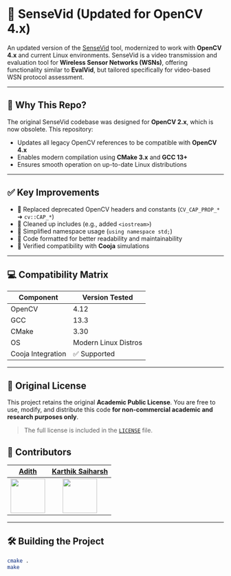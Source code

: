 # 🎥 SenseVid (Updated for OpenCV 4.x)

An updated version of the [SenseVid](http://w3.cran.univ-lorraine.fr/perso/moufida.maimour/SenseVid/sensevid.html) tool, modernized to work with **OpenCV 4.x** and current Linux environments. SenseVid is a video transmission and evaluation tool for **Wireless Sensor Networks (WSNs)**, offering functionality similar to **EvalVid**, but tailored specifically for video-based WSN protocol assessment.

---

## 📌 Why This Repo?

The original SenseVid codebase was designed for **OpenCV 2.x**, which is now obsolete. This repository:

- Updates all legacy OpenCV references to be compatible with **OpenCV 4.x**
- Enables modern compilation using **CMake 3.x** and **GCC 13+**
- Ensures smooth operation on up-to-date Linux distributions

---

## ✅ Key Improvements

- 🔄 Replaced deprecated OpenCV headers and constants (`CV_CAP_PROP_*` ➜ `cv::CAP_*`)
- 🧠 Cleaned up includes (e.g., added `<iostream>`)
- 🎯 Simplified namespace usage (`using namespace std;`)
- 🧹 Code formatted for better readability and maintainability
- 🧪 Verified compatibility with **Cooja** simulations

---

## 💻 Compatibility Matrix

| Component         | Version Tested       |
| ----------------- | -------------------- |
| OpenCV            | 4.12                 |
| GCC               | 13.3                 |
| CMake             | 3.30                 |
| OS                | Modern Linux Distros |
| Cooja Integration | ✅ Supported         |

---

## 📁 Original License

This project retains the original **Academic Public License**. You are free to use, modify, and distribute this code **for non-commercial academic and research purposes only**.

> The full license is included in the [`LICENSE`](./LICENSE_SENSEVID) file.

## 👥 Contributors

|          [Adith](https://github.com/Adith1207)           |     [Karthik Saiharsh](https://github.com/karthik-saiharsh)     |
| :------------------------------------------------------: | :-------------------------------------------------------------: |
| <img src="https://github.com/Adith1207.png" width="80"/> | <img src="https://github.com/karthik-saiharsh.png" width="80"/> |

---

## 🛠️ Building the Project

```bash
cmake .
make
```
